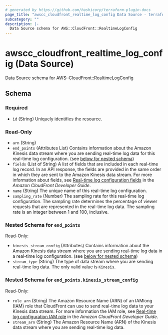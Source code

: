 ```yaml
---
# generated by https://github.com/hashicorp/terraform-plugin-docs
page_title: "awscc_cloudfront_realtime_log_config Data Source - terraform-provider-awscc"
subcategory: ""
description: |-
  Data Source schema for AWS::CloudFront::RealtimeLogConfig
---
```


# awscc_cloudfront_realtime_log_config (Data Source)

Data Source schema for AWS::CloudFront::RealtimeLogConfig



<!-- schema generated by tfplugindocs -->
## Schema

### Required

- `id` (String) Uniquely identifies the resource.

### Read-Only

- `arn` (String)
- `end_points` (Attributes List) Contains information about the Amazon Kinesis data stream where you are sending real-time log data for this real-time log configuration. (see [below for nested schema](#nestedatt--end_points))
- `fields` (List of String) A list of fields that are included in each real-time log record. In an API response, the fields are provided in the same order in which they are sent to the Amazon Kinesis data stream.
 For more information about fields, see [Real-time log configuration fields](https://docs.aws.amazon.com/AmazonCloudFront/latest/DeveloperGuide/real-time-logs.html#understand-real-time-log-config-fields) in the *Amazon CloudFront Developer Guide*.
- `name` (String) The unique name of this real-time log configuration.
- `sampling_rate` (Number) The sampling rate for this real-time log configuration. The sampling rate determines the percentage of viewer requests that are represented in the real-time log data. The sampling rate is an integer between 1 and 100, inclusive.

<a id="nestedatt--end_points"></a>
### Nested Schema for `end_points`

Read-Only:

- `kinesis_stream_config` (Attributes) Contains information about the Amazon Kinesis data stream where you are sending real-time log data in a real-time log configuration. (see [below for nested schema](#nestedatt--end_points--kinesis_stream_config))
- `stream_type` (String) The type of data stream where you are sending real-time log data. The only valid value is ``Kinesis``.

<a id="nestedatt--end_points--kinesis_stream_config"></a>
### Nested Schema for `end_points.kinesis_stream_config`

Read-Only:

- `role_arn` (String) The Amazon Resource Name (ARN) of an IAMlong (IAM) role that CloudFront can use to send real-time log data to your Kinesis data stream.
 For more information the IAM role, see [Real-time log configuration IAM role](https://docs.aws.amazon.com/AmazonCloudFront/latest/DeveloperGuide/real-time-logs.html#understand-real-time-log-config-iam-role) in the *Amazon CloudFront Developer Guide*.
- `stream_arn` (String) The Amazon Resource Name (ARN) of the Kinesis data stream where you are sending real-time log data.
